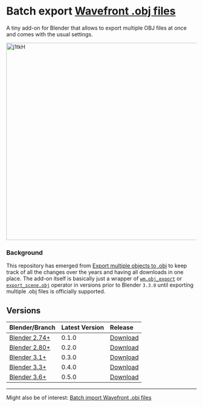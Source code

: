 # Batch export [Wavefront .obj files](https://en.wikipedia.org/wiki/Wavefront_.obj_file)

A tiny add-on for Blender that allows to export multiple OBJ files at once and comes with the usual settings.

<img width="522" alt="j1tkH" src="https://github.com/p2or/blender-batch-export-wavefront-obj/assets/512368/80ef69a0-e759-4fe8-b13c-18470983efd0">

### Background

This repository has emerged from [Export multiple objects to .obj](https://blender.stackexchange.com/q/5382/3710) to keep track of all the changes over the years and having all downloads in one place. The add-on itself is basically just a wrapper of [`wm.obj_export`](https://docs.blender.org/api/current/bpy.ops.wm.html?highlight=obj_import#bpy.ops.wm.obj_export) or [`export_scene.obj`](https://docs.blender.org/api/blender_python_api_2_74_5/bpy.ops.export_scene.html?highlight=import_scene.obj#bpy.ops.export_scene.obj) operator in versions prior to Blender `3.3.0` until exporting multiple .obj files is officially supported.

## Versions

| Blender/Branch | Latest Version | Release | 
| :------ | :--- | :------ |
| [Blender 2.74+](../../tree/Blender-2.74+)    | 0.1.0 | [Download](../../releases/download/0.1.0/io_batch_export_objs.py) |
| [Blender 2.80+](../../tree/Blender-2.80+)    | 0.2.0 | [Download](../../releases/download/0.2.0/io_batch_export_objs.py) |
| [Blender 3.1+](../../tree/Blender-3.1+)      | 0.3.0 | [Download](../../releases/download/0.3.0/io_batch_export_objs.py) |
| [Blender 3.3+](../../tree/Blender-3.3+)      | 0.4.0 | [Download](../../releases/download/0.4.0/io_batch_export_objs.py) |
| [Blender 3.6+](../../tree/Blender-3.6+)      | 0.5.0 | [Download](../../releases/download/0.5.0/io_batch_export_objs.py) |

----

Might also be of interest: [Batch import Wavefront .obj files](https://github.com/p2or/blender-batch-import-wavefront-obj)
